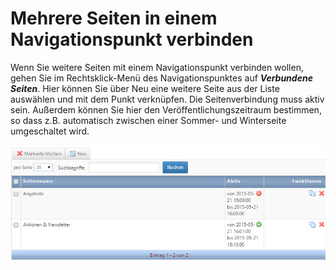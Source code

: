 # Mehrere Seiten in einem Navigationspunkt verbinden

Wenn Sie weitere Seiten mit einem Navigationspunkt verbinden wollen, gehen Sie im Rechtsklick-Menü des Navigationspunktes auf ***Verbundene Seiten***. Hier können Sie über Neu eine weitere Seite aus der Liste auswählen und mit dem Punkt verknüpfen. Die Seitenverbindung muss aktiv sein. Außerdem können Sie hier den Veröffentlichungszeitraum bestimmen, so dass z.B. automatisch zwischen einer Sommer- und Winterseite umgeschaltet wird.

![](bild22.png)

